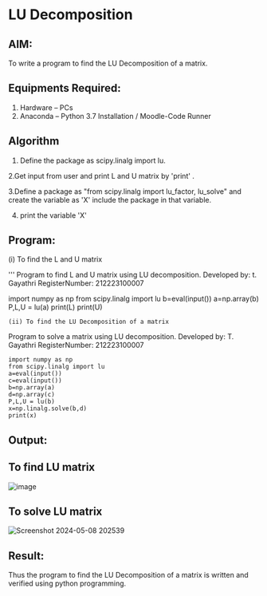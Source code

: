 # LU Decomposition 

## AIM:
To write a program to find the LU Decomposition of a matrix.

## Equipments Required:
1. Hardware – PCs
2. Anaconda – Python 3.7 Installation / Moodle-Code Runner

## Algorithm

1. Define the package as scipy.linalg import lu.

2.Get input from user and print L and U matrix by 'print' .

3.Define a package as "from scipy.linalg import lu_factor, lu_solve" and create the variable as 'X' include the package in that variable.

4.  print the variable 'X' 

## Program:
(i) To find the L and U matrix

'''
Program to find L and U matrix using LU decomposition.
Developed by: t. Gayathri
RegisterNumber: 212223100007

import numpy as np
from scipy.linalg import lu
b=eval(input())
a=np.array(b)
P,L,U = lu(a)
print(L)
print(U)
```
(ii) To find the LU Decomposition of a matrix
```
Program to solve a matrix using LU decomposition.
Developed by: T. Gayathri
RegisterNumber: 212223100007
```
import numpy as np
from scipy.linalg import lu
a=eval(input())
c=eval(input())
b=np.array(a)
d=np.array(c)
P,L,U = lu(b)
x=np.linalg.solve(b,d)
print(x)
```

## Output:
## To find LU matrix
![image](https://github.com/gayumee/LU-Decomposition/assets/149037327/54ecca0f-ae0a-4e4d-8a31-46a01fc7231c)

## To solve LU matrix
![Screenshot 2024-05-08 202539](https://github.com/gayumee/LU-Decomposition/assets/149037327/fae50bfb-0658-4c50-aa6b-a99045e95e89)

## Result:
Thus the program to find the LU Decomposition of a matrix is written and verified using python programming.

